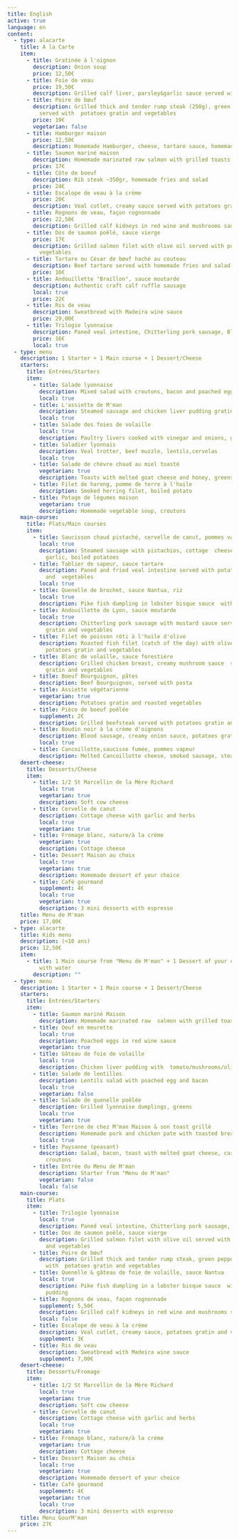 ```yaml
---
title: English
active: true
language: en
content:
  - type: alacarte
    title: A la Carte
    item:
      - title: Gratinée à l'oignon
        description: Onion soup
        price: 12,50€
      - title: Foie de veau
        price: 19,50€
        description: Grilled calf liver, parsley&garlic sauce served with mashed potatoes
      - title: Poire de bœuf
        description: Grilled thick and tender rump steak (250g), green pepper sauce
          served with  potatoes gratin and vegetables
        price: 19€
        vegetarian: false
      - title: Hamburger maison
        price: 12,50€
        description: Homemade Hamburger, cheese, tartare sauce, homemade fries and salad
      - title: Saumon mariné maison
        description: Homemade marinated raw salmon with grilled toasts
        price: 17€
      - title: Côte de boeuf
        description: Rib steak ~350gr, homemade fries and salad
        price: 24€
      - title: Escalope de veau à la crème
        price: 20€
        description: Veal cutlet, creamy sauce served with potatoes gratin and vegetables
      - title: Rognons de veau, façon rognonnade
        price: 22,50€
        description: Grilled calf kidneys in red wine and mushrooms sauce
      - title: Dos de saumon poêlé, sauce vierge
        price: 17€
        description: Grilled salmon filet with olive oil served with potatoes gratin and
          vegetables
      - title: Tartare ou César de bœuf haché au couteau
        description: Beef tartare served with homemade fries and salad
        price: 16€
      - title: Andouillette "Braillon", sauce moutarde
        description: Authentic craft calf ruffle sausage
        local: true
        price: 22€
      - title: Ris de veau
        description: Sweatbread with Madeira wine sauce
        price: 29,00€
      - title: Trilogie lyonnaise
        description: Paned veal intestine, Chitterling pork sausage, Blood sausage
        price: 16€
        local: true
  - type: menu
    description: 1 Starter + 1 Main course + 1 Dessert/Cheese
    starters:
      title: Entrées/Starters
      item:
        - title: Salade lyonnaise
          description: Mixed salad with croutons, bacon and poached egg
          local: true
        - title: L'assiette de M'man
          description: Steamed sausage and chicken liver pudding gratinated
          local: true
        - title: Salade des foies de volaille
          local: true
          description: Paultry livers cooked with vinegar and onions, greens
        - title: Saladier lyonnais
          description: Veal trotter, beef muzzle, lentils,cervelas
          local: true
        - title: Salade de chèvre chaud au miel toasté
          vegetarian: true
          description: Toasts with melted goat cheese and honey, greens
        - title: Filet de hareng, pomme de terre à l'huile
          description: Smoked herring filet, boiled potato
        - title: Potage de légumes maison
          vegetarian: true
          description: Homemade vegetable soup, croutons
    main-course:
      title: Plats/Main courses
      item:
        - title: Saucisson chaud pistaché, cervelle de canut, pommes vapeurs
          local: true
          description: Steamed sausage with pistachios, cottage  cheese with herbs and
            garlic, boiled potatoes
        - title: Tablier de sapeur, sauce tartare
          description: Paned and fried veal intestine served with potatoes gratin
            and  vegetables
          local: true
        - title: Quenelle de brochet, sauce Nantua, riz
          local: true
          description: Pike fish dumpling in lobster bisque sauce  with white rice
        - title: Andouillette de Lyon, sauce moutarde
          local: true
          description: Chitterling pork sausage with mustard sauce served  with potatoes
            gratin and vegetables
        - title: Filet de poisson rôti à l'huile d'olive
          description: Roasted fish filet (catch of the day) with olive oil served with
            potatoes gratin and vegetables
        - title: Blanc de volaille, sauce forestière
          description: Grilled chicken breast, creamy mushroom sauce  served with potatoes
            gratin and vegetables
        - title: Boeuf Bourguignon, pâtes
          description: Beef Bourguignon, served with pasta
        - title: Assiette végétarienne
          vegetarian: true
          description: Potatoes gratin and roasted vegetables
        - title: Pièce de boeuf poêlée
          supplement: 2€
          description: Grilled beefsteak served with potatoes gratin and vegetables
        - title: Boudin noir à la crème d'oignons
          description: Blood sausage, creamy onion sauce, potatoes gratin and vegetables
          local: true
        - title: Cancoillotte,saucisse fumée, pommes vapeur
          description: Melted Cancoillotte cheese, smoked sausage, steamed potatoes
    desert-cheese:
      title: Desserts/Cheese
      item:
        - title: 1/2 St Marcellin de la Mère Richard
          local: true
          vegetarian: true
          description: Soft cow cheese
        - title: Cervelle de canut
          description: Cottage cheese with garlic and herbs
          local: true
          vegetarian: true
        - title: Fromage blanc, nature/à la crème
          vegetarian: true
          description: Cottage cheese
        - title: Dessert Maison au choix
          local: true
          vegetarian: true
          description: Homemade dessert of your choice
        - title: Café gourmand
          supplement: 4€
          local: true
          vegetarian: true
          description: 3 mini desserts with espresso
    title: Menu de M'man
    price: 17,00€
  - type: alacarte
    title: Kids menu
    description: (<10 ans)
    price: 12,50€
    item:
      - title: 1 Main course from "Menu de M'man" + 1 Dessert of your choice + 1 Sirop
          with water
        description: ""
  - type: menu
    description: 1 Starter + 1 Main course + 1 Dessert/Cheese
    starters:
      title: Entrées/Starters
      item:
        - title: Saumon mariné Maison
          description: Homemade marinated raw  salmon with grilled toasts
        - title: Oeuf en meurette
          local: true
          description: Poached eggs in red wine sauce
          vegetarian: true
        - title: Gâteau de foie de volaille
          local: true
          description: Chicken liver pudding with  tomato/mushrooms/olives sauce
        - title: Salade de lentilles
          description: Lentils salad with poached egg and bacon
          local: true
          vegetarian: false
        - title: Salade de quenelle poêlée
          description: Grilled lyonnaise dumplings, greens
          local: true
          vegetarian: true
        - title: Terrine de chez M'man Maison & son toast grillé
          description: Homemade pork and chicken pate with toasted bread
          local: true
        - title: Paysanne (peasant)
          description: Salad, bacon, toast with melted goat cheese, caramelized apples,
            croutons
        - title: Entrée du Menu de M'man
          description: Starter from "Menu de M'man"
          vegetarian: false
          local: false
    main-course:
      title: Plats
      item:
        - title: Trilogie lyonnaise
          local: true
          description: Paned veal intestine, Chitterling pork sausage, Blood sausage
        - title: Dos de saumon poêlé, sauce vierge
          description: Grilled salmon filet with olive oil served with  potatoes gratin
            and vegetables
        - title: Poire de bœuf
          description: Grilled thick and tender rump steak, green pepper sauce served
            with  potatoes gratin and vegetables
        - title: Quenelle & gâteau de foie de volaille, sauce Nantua
          local: true
          description: Pike fish dumpling in a lobster bisque sauce  with chicken liver
            pudding
        - title: Rognons de veau, façon rognonnade
          supplement: 5,50€
          description: Grilled calf kidneys in red wine and mushrooms sauce
          local: false
        - title: Escalope de veau à la crème
          description: Veal cutlet, creamy sauce, potatoes gratin and vegetables
          supplement: 3€
        - title: Ris de veau
          description: Sweatbread with Madeira wine sauce
          supplement: 7,00€
    desert-cheese:
      title: Desserts/Fromage
      item:
        - title: 1/2 St Marcellin de la Mère Richard
          local: true
          vegetarian: true
          description: Soft cow cheese
        - title: Cervelle de canut
          description: Cottage cheese with garlic and herbs
          local: true
          vegetarian: true
        - title: Fromage blanc, nature/à la crème
          vegetarian: true
          description: Cottage cheese
        - title: Dessert Maison au choix
          local: true
          vegetarian: true
          description: Homemade dessert of your choice
        - title: Café gourmand
          supplement: 4€
          vegetarian: true
          local: true
          description: 3 mini desserts with espresso
    title: Menu GourM'man
    price: 27€
---
```

